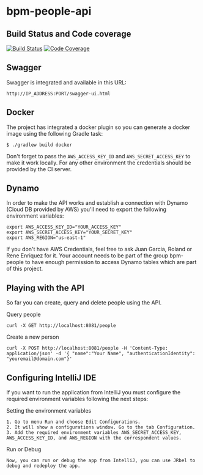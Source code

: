 # bpm-people-api

## Build Status and Code coverage

[![Build Status](https://travis-ci.org/ioet/bpm-people-api.svg?branch=master)](https://travis-ci.org/ioet/bpm-people-api)
[![Code Coverage](https://codecov.io/gh/ioet/bpm-people-api/branch/master/graph/badge.svg)](https://codecov.io/gh/ioet/bpm-people-api)

## Swagger

Swagger is integrated and available in this URL:

```
http://IP_ADDRESS:PORT/swagger-ui.html
```

## Docker

The project has integrated a docker plugin so you can generate a docker image using the following Gradle task:

```
$ ./gradlew build docker
```

Don't forget to pass the `AWS_ACCESS_KEY_ID` and `AWS_SECRET_ACCESS_KEY` to make it work locally.
For any other environment the credentials should be provided by the CI server.



## Dynamo

In order to make the API works and establish a connection with Dynamo (Cloud DB provided by AWS) you'll need to export the following environment variables:

```
export AWS_ACCESS_KEY_ID="YOUR_ACCESS_KEY"
export AWS_SECRET_ACCESS_KEY="YOUR_SECRET_KEY"
export AWS_REGION="us-east-1"
```

If you don't have AWS Credentials, feel free to ask Juan Garcia, Roland or Rene Enriquez for it. Your account needs to be part of the group bpm-people to have enough permission to access Dynamo tables which are part of this project. 

## Playing with the API
So far you can create, query and delete people using the API. 

Query people

```
curl -X GET http://localhost:8081/people
```


Create a new person

```
curl -X POST http://localhost:8081/people -H 'Content-Type: application/json' -d '{ "name":"Your Name", "authenticationIdentity": "youremail@domain.com"}'
```
## Configuring IntelliJ IDE
If you want to run the application from IntelliJ you must configure the required environment variables following the next steps:

Setting the environment variables

```
1. Go to menu Run and choose Edit Configurations.
2. It will show a configurations window. Go to the tab Configuration.
3. Add the required environment variables AWS_SECRET_ACCESS_KEY, AWS_ACCESS_KEY_ID, and AWS_REGION with the correspondent values.
```

Run or Debug

```
Now, you can run or debug the app from IntelliJ, you can use JRbel to debug and redeploy the app.
```

